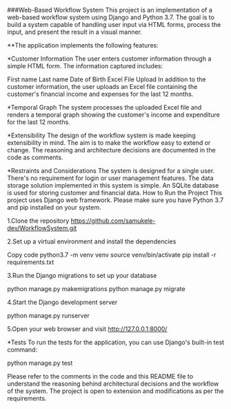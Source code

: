 ###Web-Based Workflow System
This project is an implementation of a web-based workflow system using Django and Python 3.7. The goal is to build a system capable of handling user input via HTML forms, process the input, and present the result in a visual manner.

**The application implements the following features:

*Customer Information
The user enters customer information through a simple HTML form. The information captured includes:

First name
Last name
Date of Birth
Excel File Upload
In addition to the customer information, the user uploads an Excel file containing the customer's financial income and expenses for the last 12 months.

*Temporal Graph
The system processes the uploaded Excel file and renders a temporal graph showing the customer's income and expenditure for the last 12 months.

*Extensibility
The design of the workflow system is made keeping extensibility in mind. The aim is to make the workflow easy to extend or change. The reasoning and architecture decisions are documented in the code as comments.

*Restraints and Considerations
The system is designed for a single user. There's no requirement for login or user management features.
The data storage solution implemented in this system is simple. An SQLite database is used for storing customer and financial data.
How to Run the Project
This project uses Django web framework. Please make sure you have Python 3.7 and pip installed on your system.

1.Clone the repository
https://github.com/samukele-dev/WorkflowSystem.git

2.Set up a virtual environment and install the dependencies

Copy code
python3.7 -m venv venv
source venv/bin/activate
pip install -r requirements.txt

3.Run the Django migrations to set up your database

python manage.py makemigrations
python manage.py migrate

4.Start the Django development server

python manage.py runserver

5.Open your web browser and visit http://127.0.0.1:8000/

*Tests
To run the tests for the application, you can use Django's built-in test command:

python manage.py test

Please refer to the comments in the code and this README file to understand the reasoning behind architectural decisions and the workflow of the system. The project is open to extension and modifications as per the requirements.






